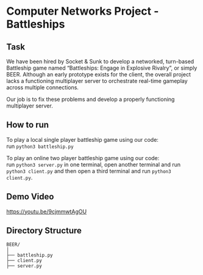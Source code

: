 # Computer Networks Project - Battleships
## Task   
We have been hired by Socket & Sunk to develop a networked, turn-based Battleship game named “Battleships: Engage in Explosive Rivalry”, or simply BEER. Although an early prototype exists for the client, the overall project lacks a functioning multiplayer server to orchestrate real-time gameplay across multiple connections.    

Our job is to fix these problems and develop a properly functioning multiplayer server.

## How to run   
To play a local single player battleship game using our code:     
run ```python3 battleship.py```   

To play an online two player battleship game using our code:    
run ```python3 server.py``` in one terminal, open another terminal and run ```python3 client.py``` and then open a third terminal and run ```python3 client.py```.

## Demo Video
https://youtu.be/9cjmmwtAgOU


## Directory Structure
```
BEER/
│
├── battleship.py
├── client.py
├── server.py
```
